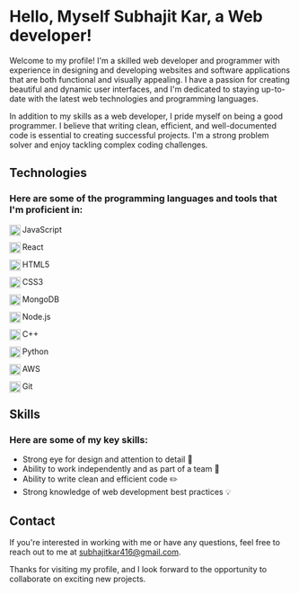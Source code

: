 # Hello, Myself Subhajit Kar, a Web developer!

Welcome to my profile! I'm a skilled web developer and programmer with experience in designing and developing websites and software applications that are both functional and visually appealing. I have a passion for creating beautiful and dynamic user interfaces, and I'm dedicated to staying up-to-date with the latest web technologies and programming languages.

In addition to my skills as a web developer, I pride myself on being a good programmer. I believe that writing clean, efficient, and well-documented code is essential to creating successful projects. I'm a strong problem solver and enjoy tackling complex coding challenges.

## Technologies

### Here are some of the programming languages and tools that I'm proficient in:

<img align="left" width="20" height="20" src="https://img.icons8.com/color/2x/javascript.png"/> <p>JavaScript</p>
<img align="left" width="20" height="20" src="https://img.icons8.com/color/2x/react-native.png"/> <p> React</p>
<img align="left" width="20" height="20" src="https://img.icons8.com/color/2x/html-5.png"/> <p> HTML5</p>
<img align="left" width="20" height="20" src="https://img.icons8.com/color/2x/css3.png"/> <p> CSS3</p>
<img align="left" width="20" height="20" src="https://img.icons8.com/color/2x/mongodb.png"/> <p>MongoDB</p>
<img align="left" width="20" height="20" src="https://img.icons8.com/color/2x/nodejs.png"/> <p> Node.js</p>
<img align="left" width="20" height="20" src="https://img.icons8.com/color/2x/c-plus-plus-logo.png"/><p> C++</p>
<img align="left" width="20" height="20" src="https://img.icons8.com/color/2x/python.png"/> <p> Python</p>
<img align="left" width="20" height="20" src="https://img.icons8.com/color/2x/amazon-web-services.png"/> <p> AWS</p>
<img align="left" width="20" height="20" src="https://user-images.githubusercontent.com/98410041/234077925-a47830b5-7c01-429a-8241-f1f9322dd911.png"/> <p> Git</p>

## Skills

### Here are some of my key skills:

- Strong eye for design and attention to detail :mag_right:
- Ability to work independently and as part of a team :busts_in_silhouette:
- Ability to write clean and efficient code :pencil2:
- Strong knowledge of web development best practices :bulb:

## Contact

If you're interested in working with me or have any questions, feel free to reach out to me at [subhajitkar416@gmail.com](subhajitkar416@gmail.com).

Thanks for visiting my profile, and I look forward to the opportunity to collaborate on exciting new projects.
